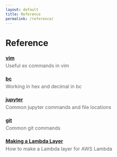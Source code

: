 ```yaml
---
layout: default
title: Reference
permalink: /reference/
---
```


<h1>Reference</h1>

<h3 style="margin-bottom: 0;">
  <a href="/reference/vim/">vim</a>
</h3>
<p style="margin-top: 5px; color: #666; font-size: 16px;">
  Useful ex commands in vim
</p>

<h3 style="margin-bottom: 0;">
  <a href="/reference/bc/">bc</a>
</h3>
<p style="margin-top: 5px; color: #666; font-size: 16px;">
  Working in hex and decimal in bc
</p>

<h3 style="margin-bottom: 0;">
  <a href="/reference/jupyter/">jupyter</a>
</h3>
<p style="margin-top: 5px; color: #666; font-size: 16px;">
  Common jupyter commands and file locations
</p>

<h3 style="margin-bottom: 0;">
  <a href="/reference/git/">git</a>
</h3>
<p style="margin-top: 5px; color: #666; font-size: 16px;">
  Common git commands
</p>

<h3 style="margin-bottom: 0;">
  <a href="/reference/lambda-layer/">Making a Lambda Layer</a>
</h3>
<p style="margin-top: 5px; color: #666; font-size: 16px;">
  How to make a Lambda layer for AWS Lambda
</p>

